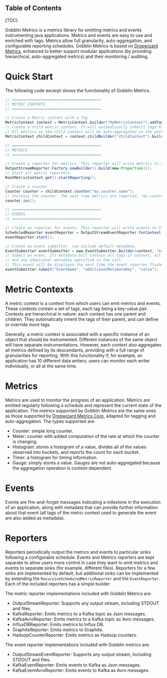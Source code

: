 Table of Contents
-----------------

[TOC]

Gobblin Metrics is a metrics library for emitting metrics and events instrumenting java applications. 
Metrics and events are easy to use and enriched with tags. Metrics allow full granularity, auto-aggregation, and configurable 
reporting schedules. Gobblin Metrics is based on [Dropwizard Metrics](http://metrics.dropwizard.io/), enhanced to better support 
modular applications (by providing hierarchical, auto-aggregated metrics) and their monitoring / auditing.

Quick Start
===========

The following code excerpt shows the functionality of Gobblin Metrics.

```java
// ========================================
// METRIC CONTEXTS
// ========================================

// Create a Metric context with a Tag
MetricContext context = MetricContext.builder("MyMetricContext").addTag(new Tag<Integer>("key", value)).build();
// Create a child metric context. It will automatically inherit tags from parent.
// All metrics in the child context will be auto-aggregated in the parent context.
MetricContext childContext = context.childBuilder("childContext").build();

// ========================================
// METRICS
// ========================================

// Create a reporter for metrics. This reporter will write metrics to STDOUT.
OutputStreamReporter.Factory.newBuilder().build(new Properties());
// Start all metric reporters.
RootMetricContext.get().startReporting();

// Create a counter.
Counter counter = childContext.counter("my.counter.name");
// Increase the counter. The next time metrics are reported, "my.counter.name" will be reported as 1.
counter.inc();

// ========================================
// EVENTS
// ========================================

// Create an reporter for events. This reporter will write events to STDOUT.
ScheduledReporter eventReporter = OutputStreamEventReporter.forContext(context).build();
eventReporter.start();

// Create an event submitter, can include default metadata.
EventSubmitter eventSubmitter = new EventSubmitter.Builder(context, "events.namespace").addMetadata("metadataKey", "value").build();
// Submit an event. Its metadata will contain all tags in context, all metadata in eventSubmitter,
// and any additional metadata specified in the call.
// This event will be displayed the next time the event reporter flushes.
eventSubmitter.submit("EventName", "additionalMetadataKey", "value");
```

Metric Contexts
===============

A metric context is a context from which users can emit metrics and events. These contexts contain a set of tags, each tag 
being a key-value pair. Contexts are hierarchical in nature: each context has one parent and children. They automatically 
inherit the tags of their parent, and can define or override more tags.

Generally, a metric context is associated with a specific instance of an object that should be instrumented. 
Different instances of the same object will have separate instrumentations. However, each context also aggregates 
all metrics defined by its descendants, providing with a full range of granularities for reporting. 
With this functionality if, for example, an application has 10 different data writers,  users can monitor each writer 
individually, or all at the same time.

Metrics
=======

Metrics are used to monitor the progress of an application. Metrics are emitted regularly following a schedule and represent 
the current state of the application. The metrics supported by Gobblin Metrics are the same ones as those supported 
by [Dropwizard Metrics Core](http://metrics.dropwizard.io/3.1.0/manual/core/), adapted for tagging and auto-aggregation. 
The types supported are:
* Counter: simple long counter.
* Meter: counter with added computation of the rate at which the counter is changing.
* Histogram: stores a histogram of a value, divides all of the values observed into buckets, and reports the count for each bucket.
* Timer: a histogram for timing information.
* Gauge: simply stores a value. Gauges are not auto-aggregated because the aggregation operation is context-dependent.

Events
======

Events are fire-and-forget messages indicating a milestone in the execution of an application, 
along with metadata that can provide further information about that event (all tags of the metric context used to generate 
the event are also added as metadata).

Reporters
=========

Reporters periodically output the metrics and events to particular sinks following a configurable schedule. Events and Metrics reporters are kept separate to allow users more control in case they want to emit metrics and events to separate sinks (for example, different files). Reporters for a few sinks are implemented by default, but additional sinks can be implemented by extending the `RecursiveScheduledMetricReporter` and the `EventReporter`. Each of the included reporters has a simple builder.

The metric reporter implementations included with Gobblin Metrics are:
* OutputStreamReporter: Supports any output stream, including STDOUT and files.
* KafkaReporter: Emits metrics to a Kafka topic as Json messages.
* KafkaAvroReporter: Emits metrics to a Kafka topic as Avro messages.
* InfluxDBReporter: Emits metrics to Influx DB.
* GraphiteReporter: Emits metrics to Graphite.
* HadoopCounterReporter: Emits metrics as Hadoop counters.

The event reporter implementations included with Gobblin metrics are:
* OutputStreamEventReporter: Supports any output stream, including STDOUT and files.
* KafkaEventReporter: Emits events to Kafka as Json messages.
* KafkaEventAvroReporter: Emits events to Kafka as Avro messages.

